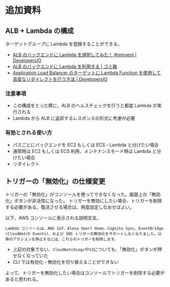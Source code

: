 # 追加資料

## ALB + Lambda の構成

ターゲットグループに Lambda を登録することができる。

-   [ALB のバックエンドに Lambda を選択してみた！ #reinvent | DevelopersIO](https://dev.classmethod.jp/articles/alb-support-for-lambda-tutorial/)
-   [ALB のバックエンドに Lambda を利用する | ゴミ箱](https://53ningen.com/alb-lambda/)
-   [Application Load Balancer のターゲットに Lambda Function を使用して高度なリダイレクトを行う方法 | DevelopersIO](https://dev.classmethod.jp/articles/how_to_advanced_redirect_with_alb_backend_lambda/)

### 注意事項

-   この構成をとった際に、ALB のヘルスチェックを行うと都度 Lambda が実行される
-   Lambda から ALB に返却するレスポンスの形式に考慮が必要

### 有効とされる使い方

-   パスごとにバックエンドを EC2 もしくは ECS・Lambda と分けたい場合
-   通常時は EC2 もしくは ECS 利用、メンテナンスモード時は Lambda と分けたい場合
-   リダイレクト

## トリガーの「無効化」の仕様変更

トリガーの「無効化」がコンソールを使ってできなくなった。画面上の「無効化」ボタンが非活性になった。
トリガーを無効にしたい場合、トリガーを削除する必要がある。復活させる場合は、再度設定しなおせばよい。

以下、AWS コンソールに表示される説明文言。

```
Lambda コンソールは、AWS IoT、Alexa Smart Home、Cognito Sync、EventBridge (CloudWatch Events)、および SNS トリガーの無効化をサポートしなくなりました。以降のアクションを停止するには、これらのトリガーを削除します。
```

-   上記の対象でない、`CloudWatchLogs`や`S3`についても、「無効化」ボタンが押せなくなっていた
-   CLI では有効化・無効化を切り替えることができない

よって、トリガーを無効化したい場合はコンソールでトリガーを削除する必要があると思われる。
